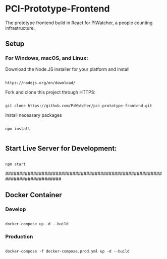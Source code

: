 # PCI-Prototype-Frontend

The prototype frontend build in React for PiWatcher, a people counting infrastructure.

## Setup

### For Windows, macOS, and Linux:

Download the Node.JS installer for your platform and install

```

https://nodejs.org/en/download/

```

Fork and clone this project through HTTPS:

```

git clone https://github.com/PiWatcher/pci-prototype-frontend.git

```

Install necessary packages

```

npm install


```

## Start Live Server for Development:

```

npm start

```


############################################################################

## Docker Container


### Develop

```

docker-compose up -d --build

```


### Production

```

docker-compose -f docker-compose.prod.yml up -d --build

```
